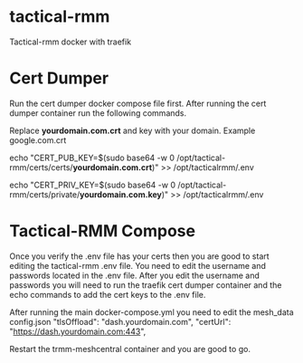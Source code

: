 # tactical-rmm
Tactical-rmm docker with traefik

# Cert Dumper
Run the cert dumper docker compose file first.
After running the cert dumper container run the following commands.

Replace **yourdomain.com.crt** and key with your domain. Example google.com.crt

echo "CERT_PUB_KEY=$(sudo base64 -w 0 /opt/tactical-rmm/certs/certs/**yourdomain.com.crt**)" >> /opt/tacticalrmm/.env

echo "CERT_PRIV_KEY=$(sudo base64 -w 0 /opt/tactical-rmm/certs/private/**yourdomain.com.key**)" >> /opt/tacticalrmm/.env

# Tactical-RMM Compose
Once you verify the .env file has your certs then you are good to start editing the tactical-rmm .env file.
You need to edit the username and passwords located in the .env file.
After you edit the username and passwords you will need to run the traefik cert dumper container and the echo commands to add the cert keys to the .env file.

After running the main docker-compose.yml you need to edit the mesh_data config.json
"tlsOffload": "dash.yourdomain.com",
"certUrl": "https://dash.yourdomain.com:443",

Restart the trmm-meshcentral container and you are good to go.
